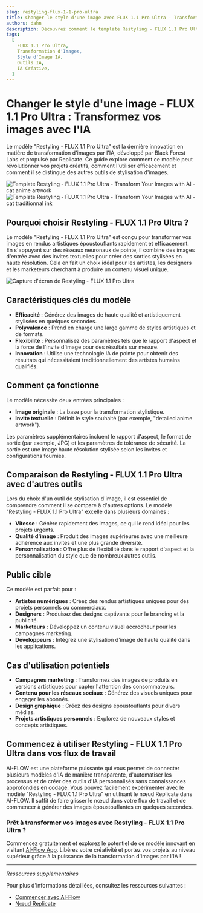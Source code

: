 ```yaml
---
slug: restyling-flux-1-1-pro-ultra
title: Changer le style d'une image avec FLUX 1.1 Pro Ultra - Transformez vos images avec l'IA
authors: dahn
description: Découvrez comment le template Restyling - FLUX 1.1 Pro Ultra peut révolutionner vos projets créatifs grâce à la transformation d'images par IA. Apprenez-en plus sur ses fonctionnalités, comparaisons et conseils d'intégration.
tags:
  [
    FLUX 1.1 Pro Ultra,
    Transformation d'Images,
    Style d'Image IA,
    Outils IA,
    IA Créative,
  ]
---
```


<head>
  <meta name="twitter:card" content="summary_large_image"/>
  <meta name="twitter:title" content="Changer le style d'une image - FLUX 1.1 Pro Ultra : Transformez vos images avec l'IA" />
  <meta name="twitter:description" content="Explorez le modèle Restyling - FLUX 1.1 Pro Ultra pour la transformation d'images par IA. Découvrez comment il peut améliorer vos projets créatifs avec des rendus artistiques uniques." />
  <meta name="twitter:creator" content="@AIFlowApp"/>
  <meta name="twitter:image" content="https://docs.ai-flow.net/img/blog-images/restyling-flux-1-1-pro-ultra.png"/>
  <meta name="twitter:image:alt" content="Restyling - FLUX 1.1 Pro Ultra Transformation d'Images"/>
  <meta property="og:title" content="Restyling - FLUX 1.1 Pro Ultra : Transformez vos images avec l'IA"/>
  <meta property="og:description" content="Découvrez comment le modèle Restyling - FLUX 1.1 Pro Ultra peut révolutionner vos projets créatifs grâce à la transformation d'images par IA. Apprenez-en plus sur ses fonctionnalités, comparaisons et conseils d'intégration."/>
  <meta property="og:image" content="https://docs.ai-flow.net/img/blog-images/restyling-flux-1-1-pro-ultra.png"/>
</head>

# Changer le style d'une image - FLUX 1.1 Pro Ultra : Transformez vos images avec l'IA

Le modèle "Restyling - FLUX 1.1 Pro Ultra" est la dernière innovation en matière de transformation d'images par l'IA, développé par Black Forest Labs et propulsé par Replicate. Ce guide explore comment ce modèle peut révolutionner vos projets créatifs, comment l'utiliser efficacement et comment il se distingue des autres outils de stylisation d'images.

<div class="flex flex-row w-[50%] justify-center">
    <span class="w-40 h-full object-cover">
    <img src="/fr/img/blog-images/restyling-flux-1-1-pro-ultra-2.png" alt="Template Restyling - FLUX 1.1 Pro Ultra - Transform Your Images with AI - cat anime artwork" />
    </span>
    <span class="w-40 h-full object-cover">
    <img src="/fr/img/blog-images/restyling-flux-1-1-pro-ultra-3.jpg" alt="Template Restyling - FLUX 1.1 Pro Ultra - Transform Your Images with AI - cat traditionnal ink" />
    </span>
</div>

## Pourquoi choisir Restyling - FLUX 1.1 Pro Ultra ?

Le modèle "Restyling - FLUX 1.1 Pro Ultra" est conçu pour transformer vos images en rendus artistiques époustouflants rapidement et efficacement. En s'appuyant sur des réseaux neuronaux de pointe, il combine des images d'entrée avec des invites textuelles pour créer des sorties stylisées en haute résolution. Cela en fait un choix idéal pour les artistes, les designers et les marketeurs cherchant à produire un contenu visuel unique.

![Capture d'écran de Restyling - FLUX 1.1 Pro Ultra](/img/blog-images/restyling-flux-1-1-pro-ultra.png)

## Caractéristiques clés du modèle

- **Efficacité** : Générez des images de haute qualité et artistiquement stylisées en quelques secondes.
- **Polyvalence** : Prend en charge une large gamme de styles artistiques et de formats.
- **Flexibilité** : Personnalisez des paramètres tels que le rapport d'aspect et la force de l'invite d'image pour des résultats sur mesure.
- **Innovation** : Utilise une technologie IA de pointe pour obtenir des résultats qui nécessitaient traditionnellement des artistes humains qualifiés.

## Comment ça fonctionne

Le modèle nécessite deux entrées principales :

- **Image originale** : La base pour la transformation stylistique.
- **Invite textuelle** : Définit le style souhaité (par exemple, "detailed anime artwork").

Les paramètres supplémentaires incluent le rapport d'aspect, le format de sortie (par exemple, JPG) et les paramètres de tolérance de sécurité. La sortie est une image haute résolution stylisée selon les invites et configurations fournies.

## Comparaison de Restyling - FLUX 1.1 Pro Ultra avec d'autres outils

Lors du choix d'un outil de stylisation d'image, il est essentiel de comprendre comment il se compare à d'autres options. Le modèle "Restyling - FLUX 1.1 Pro Ultra" excelle dans plusieurs domaines :

- **Vitesse** : Génère rapidement des images, ce qui le rend idéal pour les projets urgents.
- **Qualité d'image** : Produit des images supérieures avec une meilleure adhérence aux invites et une plus grande diversité.
- **Personnalisation** : Offre plus de flexibilité dans le rapport d'aspect et la personnalisation du style que de nombreux autres outils.

## Public cible

Ce modèle est parfait pour :

- **Artistes numériques** : Créez des rendus artistiques uniques pour des projets personnels ou commerciaux.
- **Designers** : Produisez des designs captivants pour le branding et la publicité.
- **Marketeurs** : Développez un contenu visuel accrocheur pour les campagnes marketing.
- **Développeurs** : Intégrez une stylisation d'image de haute qualité dans les applications.

## Cas d'utilisation potentiels

- **Campagnes marketing** : Transformez des images de produits en versions artistiques pour capter l'attention des consommateurs.
- **Contenu pour les réseaux sociaux** : Générez des visuels uniques pour engager les abonnés.
- **Design graphique** : Créez des designs époustouflants pour divers médias.
- **Projets artistiques personnels** : Explorez de nouveaux styles et concepts artistiques.

## Commencez à utiliser Restyling - FLUX 1.1 Pro Ultra dans vos flux de travail

AI-FLOW est une plateforme puissante qui vous permet de connecter plusieurs modèles d'IA de manière transparente, d'automatiser les processus et de créer des outils d'IA personnalisés sans connaissances approfondies en codage. Vous pouvez facilement expérimenter avec le modèle "Restyling - FLUX 1.1 Pro Ultra" en utilisant le nœud Replicate dans AI-FLOW. Il suffit de faire glisser le nœud dans votre flux de travail et de commencer à générer des images époustouflantes en quelques secondes.

### Prêt à transformer vos images avec Restyling - FLUX 1.1 Pro Ultra ?

Commencez gratuitement et explorez le potentiel de ce modèle innovant en visitant [AI-Flow App](https://app.ai-flow.net/). Libérez votre créativité et portez vos projets au niveau supérieur grâce à la puissance de la transformation d'images par l'IA !

---

_Ressources supplémentaires_

Pour plus d'informations détaillées, consultez les ressources suivantes :

- [Commencer avec AI-Flow](/blog/getting-started-with-ai-flow)
- [Nœud Replicate](/blog/replicate-node)
